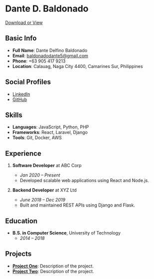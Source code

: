 # Dante D. Baldonado 
[Download or View](https://github.com/inspectNad/Resume-06-26-2000/blob/main/resume_BaldonadoDante.pdf)


## Basic Info

- **Full Name**: Dante Delfino Baldonado
- **Email**: baldonadodante5@gmail.com
- **Phone**: +63 905 417 9213
- **Location**: Calauag, Naga City 4400, Camarines Sur, Philippines

## Social Profiles

- [LinkedIn](https://www.linkedin.com/in/dante-baldonado/)
- [GitHub](https://github.com/johndoe)

## Skills

- **Languages**: JavaScript, Python, PHP
- **Frameworks**: React, Laravel, Django
- **Tools**: Git, Docker, AWS

## Experience

1. **Software Developer** at ABC Corp
   - *Jan 2020 – Present*
   - Developed scalable web applications using React and Node.js.

2. **Backend Developer** at XYZ Ltd
   - *June 2018 – Dec 2019*
   - Built and maintained REST APIs using Django and Flask.

## Education

- **B.S. in Computer Science**, University of Technology
  - *2014 – 2018*

## Projects

- **[Project One](https://github.com/johndoe/project-one)**: Description of the project.
- **[Project Two](https://github.com/johndoe/project-two)**: Description of the project.



